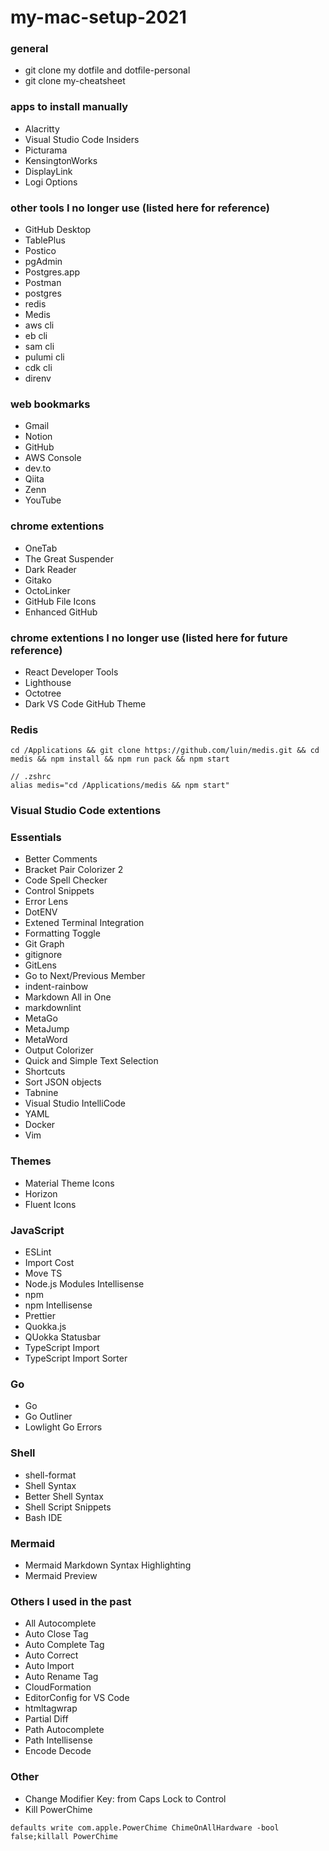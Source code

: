 # my-mac-setup-2021

### general
- git clone my dotfile and dotfile-personal
- git clone my-cheatsheet

### apps to install manually
- Alacritty
- Visual Studio Code Insiders
- Picturama
- KensingtonWorks
- DisplayLink
- Logi Options

### other tools I no longer use (listed here for reference)
- GitHub Desktop
- TablePlus
- Postico
- pgAdmin
- Postgres.app
- Postman
- postgres
- redis
- Medis
- aws cli
- eb cli
- sam cli
- pulumi cli
- cdk cli
- direnv

### web bookmarks
- Gmail
- Notion
- GitHub
- AWS Console 
- dev.to
- Qiita
- Zenn
- YouTube

### chrome extentions
- OneTab
- The Great Suspender
- Dark Reader
- Gitako
- OctoLinker
- GitHub File Icons
- Enhanced GitHub

### chrome extentions I no longer use (listed here for future reference)
- React Developer Tools
- Lighthouse
- Octotree
- Dark VS Code GitHub Theme

### Redis
```
cd /Applications && git clone https://github.com/luin/medis.git && cd medis && npm install && npm run pack && npm start

// .zshrc
alias medis="cd /Applications/medis && npm start"
```

### Visual Studio Code extentions

### Essentials
- Better Comments
- Bracket Pair Colorizer 2
- Code Spell Checker
- Control Snippets
- Error Lens
- DotENV
- Extened Terminal Integration
- Formatting Toggle
- Git Graph
- gitignore
- GitLens
- Go to Next/Previous Member
- indent-rainbow
- Markdown All in One
- markdownlint
- MetaGo
- MetaJump
- MetaWord
- Output Colorizer
- Quick and Simple Text Selection
- Shortcuts
- Sort JSON objects
- Tabnine
- Visual Studio IntelliCode
- YAML
- Docker
- Vim

### Themes
- Material Theme Icons
- Horizon
- Fluent Icons

### JavaScript
- ESLint
- Import Cost
- Move TS
- Node.js Modules Intellisense
- npm
- npm Intellisense
- Prettier
- Quokka.js
- QUokka Statusbar
- TypeScript Import
- TypeScript Import Sorter

### Go
- Go
- Go Outliner
- Lowlight Go Errors

### Shell
- shell-format
- Shell Syntax
- Better Shell Syntax
- Shell Script Snippets
- Bash IDE

### Mermaid
- Mermaid Markdown Syntax Highlighting
- Mermaid Preview

### Others I used in the past
- All Autocomplete
- Auto Close Tag
- Auto Complete Tag
- Auto Correct
- Auto Import
- Auto Rename Tag
- CloudFormation
- EditorConfig for VS Code
- htmltagwrap
- Partial Diff
- Path Autocomplete
- Path Intellisense
- Encode Decode

### Other
- Change Modifier Key: from Caps Lock to Control
- Kill PowerChime
```
defaults write com.apple.PowerChime ChimeOnAllHardware -bool false;killall PowerChime
```
